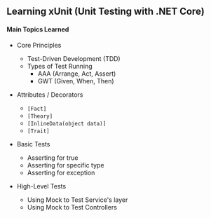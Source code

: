 <h2>Learning xUnit (Unit Testing with .NET Core)</h2>

<h4>Main Topics Learned</h4>

-   Core Principles

    -   Test-Driven Development (TDD)
    -   Types of Test Running
        -   AAA (Arrange, Act, Assert)
        -   GWT (Given, When, Then)

-   Attributes / Decorators

    -   <code>[Fact]</code>
    -   <code>[Theory]</code>
    -   <code>[InlineData(object data)]</code>
    -   <code>[Trait]</code>

-   Basic Tests
    -   Asserting for true
    -   Asserting for specific type
    -   Asserting for exception
-   High-Level Tests
    -   Using Mock to Test Service's layer
    -   Using Mock to Test Controllers

